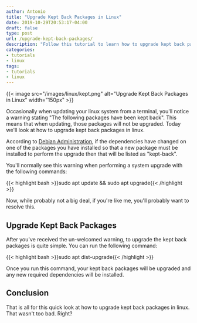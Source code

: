 ```yaml
---
author: Antonio
title: "Upgrade Kept Back Packages in Linux"
date: 2019-10-29T20:53:17-04:00
draft: false
type: post
url: /upgrade-kept-back-packages/
description: "Follow this tutorial to learn how to upgrade kept back packages in linux. We will show you a simple command to upgrade your kept back packages and get rid of warning."
categories:
- tutorials
- linux
tags:
- tutorials
- linux
---
```


{{< image src="/images/linux/kept.png" alt="Upgrade Kept Back Packages in Linux" width="150px" >}}

Occasionally when updating your linux system from a terminal, you'll notice a warning stating "The following packages have been kept back". This means that when updating, those packages will not be upgraded. Today we'll look at how to upgrade kept back packages in linux.

<!--more-->

According to <a href="https://debian-administration.org/article/69/Some_upgrades_show_packages_being_kept_back" target="_blank">Debian Administration</a>, if the dependencies have changed on one of the packages you have installed so that a new package must be installed to perform the upgrade then that will be listed as "kept-back".

<!--adsense-->

You'll normally see this warning when performing a system upgrade with the following commands:

{{< highlight bash >}}sudo apt update && sudo apt upgrade{{< /highlight >}}

Now, while probably not a big deal, if you're like me, you'll probably want to resolve this.

## **Upgrade Kept Back Packages**

After you've received the un-welcomed warning, to upgrade the kept back packages is quite simple. You can run the following command:

{{< highlight bash >}}sudo apt dist-upgrade{{< /highlight >}}

Once you run this command, your kept back packages will be upgraded and any new required dependencies will be installed.

## **Conclusion**

That is all for this quick look at how to upgrade kept back packages in linux. That wasn't too bad. Right?
